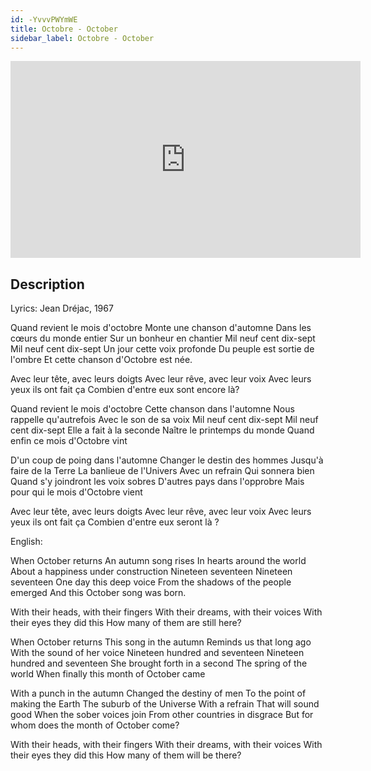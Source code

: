 ```yaml
---
id: -YvvvPWYmWE
title: Octobre - October
sidebar_label: Octobre - October
---
```


<iframe
  width="560"
  height="315"
  src="https://www.youtube.com/embed/-YvvvPWYmWE"
  title="YouTube video player"
  frameborder="0"
  allow="accelerometer; autoplay; clipboard-write; encrypted-media; gyroscope; picture-in-picture; web-share"
  referrerpolicy="strict-origin-when-cross-origin"
  allowfullscreen
></iframe>

## Description

Lyrics: Jean Dréjac, 1967

Quand revient le mois d'octobre
Monte une chanson d'automne
Dans les cœurs du monde entier
Sur un bonheur en chantier
Mil neuf cent dix-sept
Mil neuf cent dix-sept
Un jour cette voix profonde
Du peuple est sortie de l'ombre
Et cette chanson d'Octobre est née.
 
Avec leur tête, avec leurs doigts
Avec leur rêve, avec leur voix
Avec leurs yeux ils ont fait ça
Combien d'entre eux sont encore là?
 
Quand revient le mois d'octobre
Cette chanson dans l'automne
Nous rappelle qu'autrefois
Avec le son de sa voix
Mil neuf cent dix-sept
Mil neuf cent dix-sept
Elle a fait à la seconde
Naître le printemps du monde
Quand enfin ce mois d'Octobre vint
 
D'un coup de poing dans l'automne
Changer le destin des hommes
Jusqu'à faire de la Terre
La banlieue de l'Univers
Avec un refrain
Qui sonnera bien
Quand s'y joindront les voix sobres
D'autres pays dans l'opprobre
Mais pour qui le mois d'Octobre vient

Avec leur tête, avec leurs doigts
Avec leur rêve, avec leur voix
Avec leurs yeux ils ont fait ça
Combien d'entre eux seront là ?

English:

When October returns
An autumn song rises
In hearts around the world
About a happiness under construction
Nineteen seventeen
Nineteen seventeen
One day this deep voice
From the shadows of the people emerged
And this October song was born.

With their heads, with their fingers
With their dreams, with their voices
With their eyes they did this
How many of them are still here?

When October returns
This song in the autumn
Reminds us that long ago
With the sound of her voice
Nineteen hundred and seventeen
Nineteen hundred and seventeen
She brought forth in a second
The spring of the world
When finally this month of October came

With a punch in the autumn
Changed the destiny of men
To the point of making the Earth
The suburb of the Universe
With a refrain
That will sound good
When the sober voices join
From other countries in disgrace
But for whom does the month of October come?

With their heads, with their fingers
With their dreams, with their voices
With their eyes they did this
How many of them will be there?

